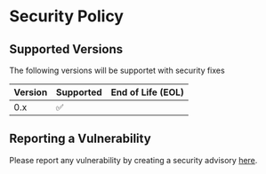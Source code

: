 # Security Policy

## Supported Versions

The following versions will be supportet with security fixes

| Version | Supported          | End of Life (EOL) |
| ------- | ------------------ | ----------------- |
| 0.x     | :white_check_mark: |

## Reporting a Vulnerability

Please report any vulnerability by creating a security advisory [here](https://github.com/fkaratas/whitelabel-password-generator/security/advisories/new).
